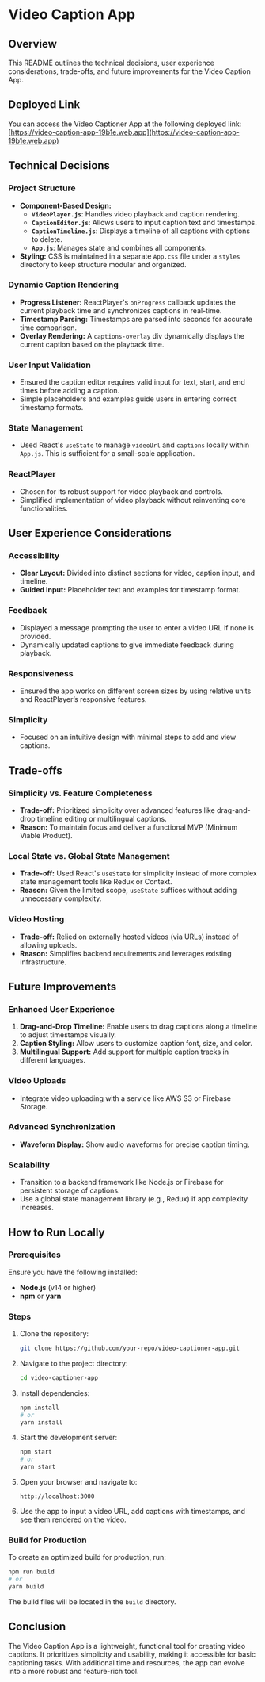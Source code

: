 # Video Caption App

## Overview
This README outlines the technical decisions, user experience considerations, trade-offs, and future improvements for the Video Caption App.

## Deployed Link
You can access the Video Captioner App at the following deployed link:  
[https://video-caption-app-19b1e.web.app](https://video-caption-app-19b1e.web.app)

## Technical Decisions

### Project Structure
- **Component-Based Design:**
  - **`VideoPlayer.js`**: Handles video playback and caption rendering.
  - **`CaptionEditor.js`**: Allows users to input caption text and timestamps.
  - **`CaptionTimeline.js`**: Displays a timeline of all captions with options to delete.
  - **`App.js`**: Manages state and combines all components.
- **Styling:** CSS is maintained in a separate `App.css` file under a `styles` directory to keep structure modular and organized.

### Dynamic Caption Rendering
- **Progress Listener:** ReactPlayer's `onProgress` callback updates the current playback time and synchronizes captions in real-time.
- **Timestamp Parsing:** Timestamps are parsed into seconds for accurate time comparison.
- **Overlay Rendering:** A `captions-overlay` div dynamically displays the current caption based on the playback time.

### User Input Validation
- Ensured the caption editor requires valid input for text, start, and end times before adding a caption.
- Simple placeholders and examples guide users in entering correct timestamp formats.

### State Management
- Used React's `useState` to manage `videoUrl` and `captions` locally within `App.js`. This is sufficient for a small-scale application.

### ReactPlayer
- Chosen for its robust support for video playback and controls.
- Simplified implementation of video playback without reinventing core functionalities.

## User Experience Considerations

### Accessibility
- **Clear Layout:** Divided into distinct sections for video, caption input, and timeline.
- **Guided Input:** Placeholder text and examples for timestamp format.

### Feedback
- Displayed a message prompting the user to enter a video URL if none is provided.
- Dynamically updated captions to give immediate feedback during playback.

### Responsiveness
- Ensured the app works on different screen sizes by using relative units and ReactPlayer’s responsive features.

### Simplicity
- Focused on an intuitive design with minimal steps to add and view captions.

## Trade-offs

### Simplicity vs. Feature Completeness
- **Trade-off:** Prioritized simplicity over advanced features like drag-and-drop timeline editing or multilingual captions.
- **Reason:** To maintain focus and deliver a functional MVP (Minimum Viable Product).

### Local State vs. Global State Management
- **Trade-off:** Used React's `useState` for simplicity instead of more complex state management tools like Redux or Context.
- **Reason:** Given the limited scope, `useState` suffices without adding unnecessary complexity.

### Video Hosting
- **Trade-off:** Relied on externally hosted videos (via URLs) instead of allowing uploads.
- **Reason:** Simplifies backend requirements and leverages existing infrastructure.

## Future Improvements

### Enhanced User Experience
1. **Drag-and-Drop Timeline:** Enable users to drag captions along a timeline to adjust timestamps visually.
2. **Caption Styling:** Allow users to customize caption font, size, and color.
3. **Multilingual Support:** Add support for multiple caption tracks in different languages.

### Video Uploads
- Integrate video uploading with a service like AWS S3 or Firebase Storage.

### Advanced Synchronization
- **Waveform Display:** Show audio waveforms for precise caption timing.

### Scalability
- Transition to a backend framework like Node.js or Firebase for persistent storage of captions.
- Use a global state management library (e.g., Redux) if app complexity increases.

## How to Run Locally

### Prerequisites
Ensure you have the following installed:
- **Node.js** (v14 or higher)
- **npm** or **yarn**

### Steps
1. Clone the repository:
   ```bash
   git clone https://github.com/your-repo/video-captioner-app.git
   ```

2. Navigate to the project directory:
   ```bash
   cd video-captioner-app
   ```

3. Install dependencies:
   ```bash
   npm install
   # or
   yarn install
   ```

4. Start the development server:
   ```bash
   npm start
   # or
   yarn start
   ```

5. Open your browser and navigate to:
   ```
   http://localhost:3000
   ```

6. Use the app to input a video URL, add captions with timestamps, and see them rendered on the video.

### Build for Production
To create an optimized build for production, run:
```bash
npm run build
# or
yarn build
```

The build files will be located in the `build` directory.
## Conclusion
The Video Caption App is a lightweight, functional tool for creating video captions. It prioritizes simplicity and usability, making it accessible for basic captioning tasks. With additional time and resources, the app can evolve into a more robust and feature-rich tool.
